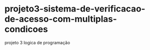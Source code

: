 # projeto3-sistema-de-verificacao-de-acesso-com-multiplas-condicoes
projeto 3 logica de programação
